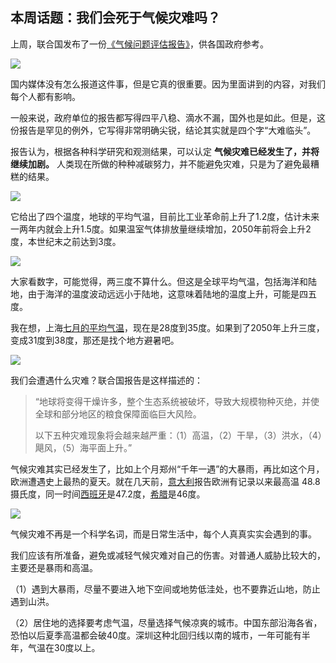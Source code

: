 ## 本周话题：我们会死于气候灾难吗？

上周，联合国发布了一份[《气候问题评估报告》](https://www.ipcc.ch/report/sixth-assessment-report-working-group-i/)，供各国政府参考。

![](https://cdn.beekka.com/blogimg/asset/202108/bg2021081508.jpg)

国内媒体没有怎么报道这件事，但是它真的很重要。因为里面讲到的内容，对我们每个人都有影响。

一般来说，政府单位的报告都写得四平八稳、滴水不漏，国外也是如此。但是，这份报告是罕见的例外，它写得非常明确尖锐，结论其实就是四个字“大难临头”。

报告认为，根据各种科学研究和观测结果，可以认定 **气候灾难已经发生了，并将继续加剧。** 人类现在所做的种种减碳努力，并不能避免灾难，只是为了避免最糟糕的结果。

![](https://cdn.beekka.com/blogimg/asset/202108/bg2021081703.jpg)

它给出了四个温度，地球的平均气温，目前比工业革命前上升了1.2度，估计未来一两年内就会上升1.5度。如果温室气体排放量继续增加，2050年前将会上升2度，本世纪末之前达到3度。

![](https://cdn.beekka.com/blogimg/asset/202108/bg2021081704.jpg)

大家看数字，可能觉得，两三度不算什么。但这是全球平均气温，包括海洋和陆地，由于海洋的温度波动远远小于陆地，这意味着陆地的温度上升，可能是四五度。

我在想，上海[七月的平均气温](https://www.tianqi.com/qiwen/city_shanghai/)，现在是28度到35度。如果到了2050年上升三度，变成31度到38度，那还是找个地方避暑吧。

![](https://cdn.beekka.com/blogimg/asset/202108/bg2021081705.jpg)

我们会遭遇什么灾难？联合国报告是这样描述的：

> “地球将变得干燥许多，整个生态系统被破坏，导致大规模物种灭绝，并使全球和部分地区的粮食保障面临巨大风险。
> 
> 以下五种灾难现象将会越来越严重：（1）高温，（2）干旱，（3）洪水，（4）飓风，（5）海平面上升。”

气候灾难其实已经发生了，比如上个月郑州“千年一遇”的大暴雨，再比如这个月，欧洲遭遇史上最热的夏天。就在几天前，[意大利](https://finance.sina.com.cn/tech/2021-08-13/doc-ikqciyzm1312604.shtml)报告欧洲有记录以来最高温 48.8 摄氏度，同一时间[西班牙](https://abcnews.go.com/Health/wireStory/europe-heat-wave-brings-concern-older-adults-homeless-79455026)是47.2度，[希腊](https://wap.xinmin.cn/content/32002962.html)是46度。

![](https://cdn.beekka.com/blogimg/asset/202108/bg2021081706.jpg)

气候灾难不再是一个科学名词，而是日常生活中，每个人真真实实会遇到的事。

我们应该有所准备，避免或减轻气候灾难对自己的伤害。对普通人威胁比较大的，主要还是暴雨和高温。

（1）遇到大暴雨，尽量不要进入地下空间或地势低洼处，也不要靠近山地，防止遇到山洪。

（2）居住地的选择要考虑气温，尽量选择气候凉爽的城市。中国东部沿海各省，恐怕以后夏季高温都会破40度。深圳这种北回归线以南的城市，一年可能有半年，气温在30度以上。

